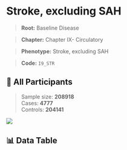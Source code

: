 # Stroke, excluding SAH

> **Root:** Baseline Disease  

> **Chapter:** Chapter IX- Circulatory  

> **Phenotype:** Stroke, excluding SAH  

> **Code:** `I9_STR`

## 🧪 All Participants  
> Sample size: **208918**  
> Cases: **4777**  
> Controls: **204141**
<img src="/Sensitive/Figures/ALL/Incidence/I9_STR.png"/>

## 📊 Data Table
<CsvTableMRF src="/Sensitive/Data/ALL/Incidence/COX_I9_STR.csv"/>

